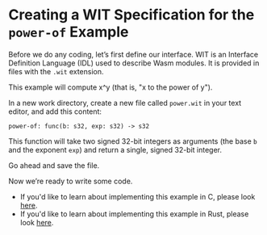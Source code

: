 <!-- GENERATED FILE; DO NOT CHANGE! -->

# Creating a WIT Specification for the `power-of` Example
Before we do any coding, let’s first define our interface. WIT is an Interface Definition Language (IDL) used to describe Wasm modules.  It is provided in files with the `.wit` extension.


This example will compute x^y (that is, "x to the power of y").

In a new work directory, create a new file called `power.wit` in your text editor, and add this content:

```wit
power-of: func(b: s32, exp: s32) -> s32
```

This function will take two signed 32-bit integers as arguments (the base `b` and the exponent `exp`) and return a single, signed 32-bit integer.

Go ahead and save the file.  

Now we’re ready to write some code.

* If you'd like to learn about implementing this example in C, please look [here](Tutorial-Impl-CPP-Power.md).
* If you'd like to learn about implementing this example in Rust, please look [here](Tutorial-Impl-Rust-Power.md).

